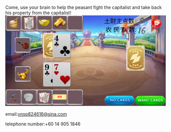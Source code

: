 Come, use your brain to help the peasant fight the capitalist and take back his property from the capitalist!![](1.PNG)

email:vnsp824616@sina.com

telephone number:+60 14 905 1846